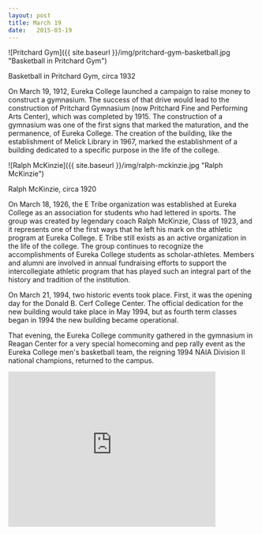 ```yaml
---
layout: post
title: March 19
date:   2015-03-19
---
```


![Pritchard Gym]({{ site.baseurl }}/img/pritchard-gym-basketball.jpg "Basketball in Pritchard Gym")
<p class="caption">Basketball in Pritchard Gym, circa 1932</p>

On March 19, 1912, Eureka College launched a campaign to raise money to construct a gymnasium. The success of that drive would lead to the construction of Pritchard Gymnasium (now Pritchard Fine and Performing Arts Center), which was completed by 1915. The construction of a gymnasium was one of the first signs that marked the maturation, and the permanence, of Eureka College. The creation of the building, like the establishment of Melick Library in 1967, marked the establishment of a building dedicated to a specific purpose in the life of the college.

<article class="small-12 large-4 columns clearfix"> ![Ralph McKinzie]({{ site.baseurl }}/img/ralph-mckinzie.jpg "Ralph McKinzie")
<p class="caption">Ralph McKinzie, circa 1920</p></article>

On March 18, 1926, the E Tribe organization was established at Eureka College as an association for students who had lettered in sports. The group was created by legendary coach Ralph McKinzie, Class of 1923, and it represents one of the first ways that he left his mark on the athletic program at Eureka College. E Tribe still exists as an active organization in the life of the college. The group continues to recognize the accomplishments of Eureka College students as scholar-athletes. Members and alumni are involved in annual fundraising efforts to support the intercollegiate athletic program that has played such an integral part of the history and tradition of the institution.

On March 21, 1994, two historic events took place. First, it was the opening day for the Donald B. Cerf College Center. The official dedication for the new building would take place in May 1994, but as fourth term classes began in 1994 the new building became operational.

That evening, the Eureka College community gathered in the gymnasium in Reagan Center for a very special homecoming and pep rally event as the Eureka College men's basketball team, the reigning 1994 NAIA Division II national champions, returned to the campus.
<div class="flex-video">
 <iframe width="420" height="315" src="https://www.youtube.com/embed/lWC3KxR3TvM" frameborder="0" allowfullscreen></iframe>
</div>
